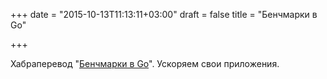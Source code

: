 +++
date = "2015-10-13T11:13:11+03:00"
draft = false
title = "Бенчмарки в Go"

+++

<p>Хабраперевод &quot;<a href="http://habrahabr.ru/post/268585/">Бенчмарки в Go</a>&quot;. Ускоряем свои приложения.</p>

